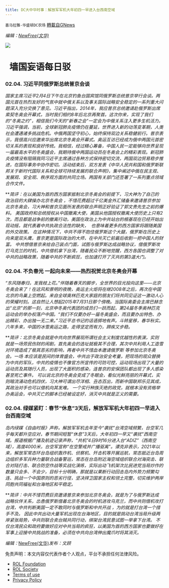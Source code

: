 ```yaml
---
title: DC大中华时事：解放军军机大年初四一早进入台西南空域
---
```

`喜马拉雅-华盛顿DC农场` [轉載自GNews](https://gnews.org/zh-hans/1957787/)

*编辑：[NewFree(文华)](https://himalayawashingtondc.org/wp-admin/edit.php?post_type=post&amp;author=10)*

![](http://himalayawashingtondc.org/wp-content/uploads/2021/08/ScreenShot-2021-08-01-at-17.25.09@2x.png)

#   墙国妄语每日驳

### **0**2.04. 习近平同俄罗斯总统普京会谈

*国家主席习近平2月4日下午在北京钓鱼台国宾馆同俄罗斯总统普京举行会谈。两国元首在热烈友好的气氛中就中俄关系以及事关国际战略安全稳定的一系列重大问题深入充分交换了意见。习近平指出，2014年，我应普京总统邀请赴俄罗斯出席索契冬奥会开幕式，当时我们相约8年后北京再聚首。这次你来，实现了我们的“冬奥之约”，相信我们今天的“新春之会”一定会为中俄关系注入更多生机活力。习近平强调，当前，全球新冠肺炎疫情仍在蔓延，世界进入新的动荡变革期，人类社会遭遇诸多挑战危机。中俄两国坚守初心，始终保持双边关系稳健前行。普京表示，我很高兴应邀来华出席北京冬奥会开幕式。奥运互访已经成为俄中两国元首密切关系的表现和良好传统。我相信，经过精心筹备，中国人民一定能够向世界呈现一届最高水平的冬奥盛会，我期待俄中两国运动员在冬奥会上的精彩表现。新冠肺炎疫情没有阻隔我同习近平主席通过各种方式保持密切交流，两国双边贸易稳步推进，在国际事务中协作密切。活动结束后，双方发表《中华人民共和国和俄罗斯联邦关于新时代国际关系和全球可持续发展的联合声明》，集中阐述中俄在民主观、发展观、安全观、秩序观方面的共同立场。两国有关部门还签署了一系列重点领域合作文件。*

***简评：*在以美国为首的西方国家抵制北京冬奥会的前提下，习大神为了自己的政治目的大肆操办北京冬奥会 ，不惜花费超过千亿美金外汇储备来邀请普京参加北京冬奥会，习大神和普京见面所发表的联合声明正好验证了郭文贵先生之前的爆料。 美国政府和总统授权从中国撤离大使，美国从他国授权撤离大使历史上只有2次，而且都是战争前的撤离行动，美国在政治上为中共站台的根基现在已经开始出现动摇，就代表着中共执政合法性的缺失，  也意味着更多的西方国家将跟随美国的外交政策。 在这种情况下，中共不得不抱住俄罗斯这个大腿，俄罗斯在历史上向来是双头鹰，普京更是国际政治的大师，在中共灭亡前最后收割一把中国人的财富。 中共想借普京来给自己装点门面，试图与俄罗斯达成战略协议，借俄罗斯攻打乌克兰的时机，中共借机拿下台湾，随着民众不断地觉醒，西方各国也调整了对中共的战略政策，随着中共的不断疯狂，也加速打开了灭共的第3道大门。**

### 02.04. 不负春光 一起向未来——热烈祝贺北京冬奥会开幕

*“东风随春归，发我枝上花。”伴随着春天的脚步，全世界的目光投向这里——北京冬奥会来了！在这风和景明的夜晚，奥运主火炬将在继2008年之后，再次在中国北京的鸟巢上空燃起。来自全球奥林匹克大家庭的朋友们将共同见证这一激动人心的荣耀时刻。这自然让人想起2015年7月31日那个傍晚。当国际奥委会主席巴赫念出“北京”的那一刻，北京申冬奥代表团的成员们一跃而起，第24届冬季奥林匹克运动会的举办权落户中国。“我们不仅要办好一届冬奥盛会，而且要办出特色、办出精彩、办出独一无二来。”习近平总书记的话语掷地有声。斗转星移，春华秋实。六年多来，中国的冰雪奥运之路，走得坚定而有力，蹄疾又步稳。*

***简评：*北京冬奥会就是中共向世界展现所谓社会主义制度优越性的表演，实则就是一场劳民伤财的闹剧，首先奥会的选址就极其不合理，其次中共利用人工造雪对环境造成了极其恶劣的影响，再者中共不惜血本邀请俄罗斯 等参加北京冬奥会。一场 本应该是民间的体育盛会，中共出于政治安全考量，把现场的观众替换为中共的军队，中共的疫情也不像官方所宣传的可防可控，运动现场出现了大量的运动员及其随行人员，出现了大面积的感染，连普京的安保团队都出现了多人感染甚至死亡事件。 可以说北京的冬奥会变成了冬眠会，看似光鲜亮丽的开幕式，实则暗流涌动危机四伏，习大神可谓出尽洋相、丑态百出，而新中国联邦乐见其成，其政治对手也可以借机向其发难。 一个实行种族灭绝的政党，就根本没有资格举办奥运会，中共灭亡的脚本已经被设定好，消灭中共就是正义的需要。**

### 02.04. 绿媒紧盯：春节“休息”3天后，解放军军机大年初四一早进入台西南空域

*岛内绿媒《自由时报》声称，解放军军机去年至今“袭扰”台湾空域频繁，台空军几乎每天都升空应对，春节期间短暂“休息”3天后，大年初四一早又“袭扰”西南空域。报道根据广播及航迹记录声称，“共机”4日9时16分进入台“ADIZ”（西南空域），高度4000米，台空军宣称“在空警戒并广播驱离”。谭克非表示，2021年以来，解放军常态环台岛组织轰炸机、侦察机、歼击机等开展巡航，常态抵近台岛周边组织多军兵种力量联合战备警巡，常态在台岛附近海空域组织联合对海突击、联合对陆打击、联合防空作战等实战化演练，实际出动飞机架次比民进党当局炒作的数量只会多、不会少，目标十分明确，那就是以果断行动回击岛内外势力频繁勾连、挑战一个中国原则的恶劣行径，坚决捍卫国家主权和领土完整，切实维护两岸同胞共同福祉和台海地区和平稳定。*

***简评：*中共不惜罚费巨资邀请普京来参加北京冬奥会，就是为了与俄罗斯达成战略伙伴关系，怂恿俄罗斯借着北京冬奥会的时机进攻乌克兰，而中共则借机攻打台湾，中共判断美国一定不敢同时与俄罗斯和中共开战 ，为的就是打台湾一个措手不及。 因此中共出动大量军机出现在台海地区，目的就是挑动台湾当局升级两岸紧张局势，中共则联合卖台贼共同行动，绑架台湾民意试图一举拿下台湾。 不仅台湾民众和政府要做好应对中共当局的疯狂，以美国为首的西方国家也要做好在军事上迎接中共挑战的准备，必须在中共向台湾伸出魔爪时将其消灭。**



*编辑：*[NewFree(文华)](https://himalayawashingtondc.org/wp-admin/edit.php?post_type=post&amp;author=10)*发布：文顾*

 

免责声明：本文内容仅代表作者个人观点，平台不承担任何法律风险。

- [ROL Foundation](https://rolfoundation.org/)
- [ROL Society](https://rolsociety.org/)
- [Terms of use](https://gnews.org/terms-of-use-3/)
- [Privacy Policy](https://gnews.org/privacy-policy/)
